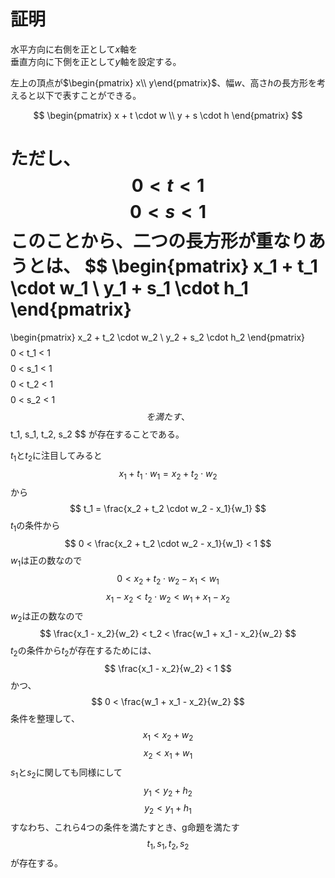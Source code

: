 # 証明
水平方向に右側を正として$x$軸を  
垂直方向に下側を正として$y$軸を設定する。

左上の頂点が$\begin{pmatrix} x\\ y\end{pmatrix}$、幅$w$、高さ$h$の長方形を考えると以下で表すことができる。

$$
\begin{pmatrix}
x + t \cdot w \\
y + s \cdot h
\end{pmatrix}
$$

ただし、
$$
0 < t < 1
$$
$$
0 < s < 1
$$
このことから、二つの長方形が重なりあうとは、
$$
\begin{pmatrix}
x_1 + t_1 \cdot w_1 \\
y_1 + s_1 \cdot h_1 
\end{pmatrix}
=
\begin{pmatrix}
x_2 + t_2 \cdot w_2 \\
y_2 + s_2 \cdot h_2 
\end{pmatrix}
$$
$$
0 < t_1 < 1
$$
$$
0 < s_1 < 1
$$
$$
0 < t_2 < 1
$$
$$
0 < s_2 < 1
$$
を満たす、
$$
t_1, s_1, t_2, s_2
$$
が存在することである。

$t_1$と$t_2$に注目してみると
$$
x_1 + t_1 \cdot w_1 = x_2 + t_2 \cdot w_2
$$
から
$$
t_1 = \frac{x_2 + t_2 \cdot w_2 - x_1}{w_1}
$$
$t_1$の条件から
$$
0 < \frac{x_2 + t_2 \cdot w_2 - x_1}{w_1} < 1
$$
$w_1$は正の数なので
$$
0 < x_2 + t_2 \cdot w_2 - x_1 < w_1
$$
$$
x_1 - x_2 < t_2 \cdot w_2 < w_1  + x_1 - x_2
$$
$w_2$は正の数なので
$$
\frac{x_1 - x_2}{w_2} < t_2 < \frac{w_1 + x_1 - x_2}{w_2}
$$
$t_2$の条件から$t_2$が存在するためには、
$$
\frac{x_1 - x_2}{w_2} < 1
$$
かつ、
$$
0 < \frac{w_1 + x_1 - x_2}{w_2}
$$
条件を整理して、
$$
x_1 < x_2 + w_2
$$
$$
x_2 < x_1 + w_1
$$
$s_1$と$s_2$に関しても同様にして
$$
y_1 < y_2 + h_2
$$
$$
y_2 < y_1 + h_1
$$
すなわち、これら4つの条件を満たすとき、g命題を満たす
$$
t_1, s_1, t_2, s_2
$$
が存在する。